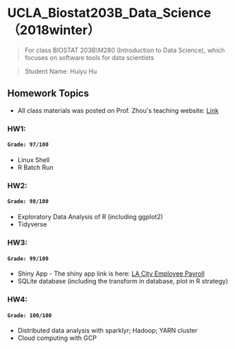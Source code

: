 # UCLA_Biostat203B_Data_Science （2018winter）

> For class BIOSTAT 203B\M280 (Introduction to Data Science), which focuses on software tools for data scientists

> Student Name: Huiyu Hu

## Homework Topics

* All class materials was posted on Prof. Zhou's teaching website: [Link](http://hua-zhou.github.io/teaching/biostatm280-2018winter/index.html)

### HW1:
#### `Grade: 97/100`
* Linux Shell
* R Batch Run

### HW2: 
#### `Grade: 98/100`
* Exploratory Data Analysis of R (including ggplot2)
* Tidyverse

### HW3: 
#### `Grade: 99/100`
* Shiny App - The shiny app link is here: [LA City Employee Payroll](https://huiyuhu.shinyapps.io/lapayrolls/)
* SQLite database (including the transform in database, plot in R strategy)

### HW4: 
#### `Grade: 100/100`
* Distributed data analysis with sparklyr; Hadoop; YARN cluster
* Cloud computing with GCP 
